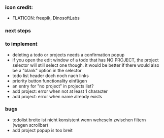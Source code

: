 ### icon credit:

- FLATICON: freepik, DinosoftLabs

### next steps

### to implement

- deleting a todo or projects needs a confirmation popup
- if you open the edit window of a todo that has NO PROJECT, the project selector will still select one though. it would be better if there would also be a "blank" option in the selector
- todo list header doch noch nach links
- priority button functionality einfügen
- an entry for "no project" in projects list?
- add project: error when not at least 1 character
- add project: error when name already exists

### bugs

- todolist breite ist nicht konsistent wenn wehcseln zwischen filtern (wegen scrollbar)
- add project popup is too breit
